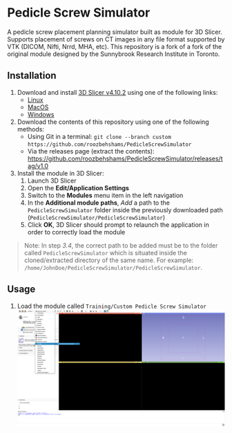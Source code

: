 # Pedicle Screw Simulator

A pedicle screw placement planning simulator built as module for 3D Slicer.
Supports placement of screws on CT images in any file format supported by VTK
(DICOM, Nifti, Nrrd, MHA, etc). This repository is a fork of a fork of the original
module designed by the Sunnybrook Research Institute in Toronto.


## Installation

1. Download and install [3D Slicer v4.10.2](https://slicer.kitware.com/midas3/folder/274) using one of the following links:
    - [Linux](https://slicer.kitware.com/midas3/download/item/435293/Slicer-4.10.2-linux-amd64.tar.gz)
    - [MacOS](https://slicer.kitware.com/midas3/download/item/433773/Slicer-4.10.2-macosx-amd64.dmg)
    - [Windows](https://slicer.kitware.com/midas3/download/item/433684/Slicer-4.10.2-win-amd64.exe)
2. Download the contents of this repository using one of the following methods:
    - Using Git in a terminal: `git clone --branch custom https://github.com/roozbehshams/PedicleScrewSimulator`
    - Via the releases page (extract the contents): https://github.com/roozbehshams/PedicleScrewSimulator/releases/tag/v1.0
3. Install the module in 3D Slicer:
    1. Launch 3D Slicer
    2. Open the **Edit/Application Settings**
    3. Switch to the **Modules** menu item in the left navigation
    4. In the **Additional module paths**, *Add* a path to the `PedicleScrewSimulator` folder inside the previously downloaded path (`PedicleScrewSimulator/PedicleScrewSimulator`)
    5. Click **OK**, 3D Slicer should prompt to relaunch the application in order to correctly load the module

> Note: In step *3.4*, the correct path to be added must be to the folder called `PedicleScrewSimulator` which is situated inside
> the cloned/extracted directory of the same name. For example: `/home/JohnDoe/PedicleScrewSimulator/PedicleScrewSimulator`.

## Usage

1. Load the module called `Training/Custom Pedicle Screw Simulator` ![](doc/1-Loading-the-module.png)
